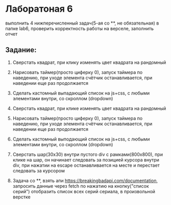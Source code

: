 # Лаборатоная 6
выполнить 4 нижперечисленный задач(5-ая со **, не обязательная) в папке lab6, проверить корректность работы на верселе, заполнить отчет
## Задание:

1. Сверстать квадрат, при клику изменять цвет квадрата на рандомный 
2. Нарисовать таймер(просто циферку 0), запуск таймера по наведению, при уходе элемента счётчик останавливается, при наведении еще раз продолжается
3. Сделать кастомный выпадающий список на js+css, с любыми элементами внутри, со скроллом (dropdown)

1. Сверстать квадрат, при клике изменять цвет квадрата на рандомный 
2. Нарисовать таймер(просто циферку 0), запуск таймера по наведению, при уходе элемента счётчик останавливается, при наведении еще раз продолжается
3. Сделать кастомный выподающий список на js+css, с любыми элементами внутри, со скроллом (dropdown)

4. Сверстать шар(30x30) внутри пустого div с рамками(800х800), при клике на шар, он начинает следовать за позицией курсора внутри div, при нажатии на escape останавливается на месте и перестает следовать за курсором
5. Задача со **, взять апи https://breakingbadapi.com/documentation, запросить данные через fetch по нажатию на кнопку("список серий") отобразить список всех серий сериала, в произвольной верстке

